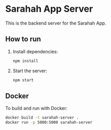 # Sarahah App Server

This is the backend server for the Sarahah App.

## How to run

1. Install dependencies:
   ```bash
   npm install
   ```
2. Start the server:
   ```bash
   npm start
   ```

## Docker

To build and run with Docker:

```bash
docker build -t sarahah-server .
docker run -p 5000:5000 sarahah-server
```
